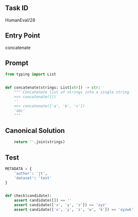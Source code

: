 ## Task ID

HumanEval/28

## Entry Point

concatenate

## Prompt

```python
from typing import List


def concatenate(strings: List[str]) -> str:
    """ Concatenate list of strings into a single string
    >>> concatenate([])
    ''
    >>> concatenate(['a', 'b', 'c'])
    'abc'
    """

```

## Canonical Solution

```python
    return ''.join(strings)

```

## Test

```python
METADATA = {
    'author': 'jt',
    'dataset': 'test'
}


def check(candidate):
    assert candidate([]) == ''
    assert candidate(['x', 'y', 'z']) == 'xyz'
    assert candidate(['x', 'y', 'z', 'w', 'k']) == 'xyzwk'

```
